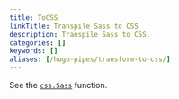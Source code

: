 ```yaml
---
title: ToCSS
linkTitle: Transpile Sass to CSS
description: Transpile Sass to CSS.
categories: []
keywords: []
aliases: [/hugo-pipes/transform-to-css/]
---
```


See the [`css.Sass`](/functions/css/sass) function.
